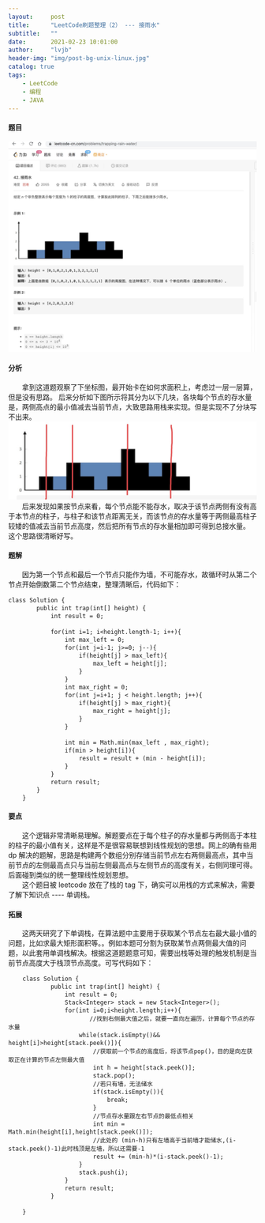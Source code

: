 ```yaml
---
layout:     post
title:      "LeetCode刷题整理（2） --- 接雨水"
subtitle:   ""
date:       2021-02-23 10:01:00
author:     "lvjb"
header-img: "img/post-bg-unix-linux.jpg"
catalog: true
tags:
    - LeetCode
    - 编程
    - JAVA
---
```



#### 题目
 ![](/img/leetcode/trapping-rain-water.png)
#### 分析
 &emsp;&emsp;拿到这道题观察了下坐标图，最开始卡在如何求面积上，考虑过一层一层算，但是没有思路。
 后来分析如下图所示将其分为以下几块，各块每个节点的存水量是，两侧高点的最小值减去当前节点，大致思路用栈来实现。但是实现不了分块写不出来。
 ![](/img/leetcode/analysis.png)
 &emsp;&emsp;后来发现如果按节点来看，每个节点能不能存水，取决于该节点两侧有没有高于本节点的柱子，与柱子和该节点距离无关，而该节点的存水量等于两侧最高柱子较矮的值减去当前节点高度，然后把所有节点的存水量相加即可得到总接水量。
 这个思路很清晰好写。
#### 题解
&emsp;&emsp;因为第一个节点和最后一个节点只能作为墙，不可能存水，故循环时从第二个节点开始倒数第二个节点结束，整理清晰后，代码如下：

``` 
class Solution {
        public int trap(int[] height) {
            int result = 0;
       
            for(int i=1; i<height.length-1; i++){
                int max_left = 0;
                for(int j=i-1; j>=0; j--){
                    if(height[j] > max_left){
                        max_left = height[j];
                    }
                }
                int max_right = 0;
                for(int j=i+1; j < height.length; j++){
                    if(height[j] > max_right){
                        max_right = height[j];
                    }
                }
                
                int min = Math.min(max_left , max_right);
                if(min > height[i]){
                    result = result + (min - height[i]);
                }
            }
            return result;
        }
    }
```  

#### 要点
 &emsp;&emsp;这个逻辑非常清晰易理解。解题要点在于每个柱子的存水量都与两侧高于本柱的柱子的最小值有关，这样是不是很容易联想到线性规划的思想。网上的确有些用 dp 解决的题解，思路是构建两个数组分别存储当前节点左右两侧最高点，其中当前节点的左侧最高点只与当前左侧最高点与左侧节点的高度有关，右侧同理可得。
后面碰到类似的统一整理线性规划思想。  
 &emsp;&emsp;这个题目被 leetcode 放在了栈的 tag 下，确实可以用栈的方式来解决，需要了解下知识点 ---- 单调栈。
 
#### 拓展
&emsp;&emsp;这两天研究了下单调栈，在算法题中主要用于获取某个节点左右最大最小值的问题，比如求最大矩形面积等。。例如本题可分割为获取某节点两侧最大值的问题，以此套用单调栈解决。根据这道题题意可知，需要出栈等处理的触发机制是当前节点高度大于栈顶节点高度。可写代码如下：
```
    class Solution {
            public int trap(int[] height) {
                int result = 0;
                Stack<Integer> stack = new Stack<Integer>();
                for(int i=0;i<height.length;i++){
                       //找到右侧最大值之后，就要一直向左遍历，计算每个节点的存水量
                    while(stack.isEmpty()&& height[i]>height[stack.peek()]){
                        //获取前一个节点的高度后，将该节点pop()，目的是向左获取正在计算的节点左侧最大值
                        int h = height[stack.peek()];
                        stack.pop();
                        //若只有墙，无法储水
                        if(stack.isEmpty()){
                            break;
                        }
                        //节点存水量跟左右节点的最低点相关
                        int min = Math.min(height[i],height[stack.peek()]);
                        //此处的 (min-h)只有左墙高于当前墙才能储水,(i-stack.peek()-1)此时栈顶是左墙，所以还需要-1
                        result += (min-h)*(i-stack.peek()-1);
                    }
                    stack.push(i);
                }
                return result;
            }
            
    }
```
